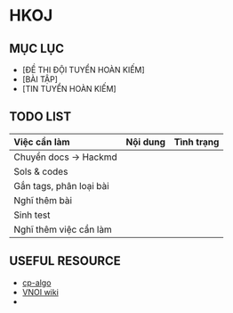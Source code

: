 HKOJ
===

MỤC LỤC
---
- [ĐỀ THI ĐỘI TUYỂN HOÀN KIẾM]
- [BÀI TẬP]
- [TIN TUYỂN HOÀN KIẾM]


TODO LIST
---

| Việc cần làm            | Nội dung | Tình trạng |
|:----------------------- | -------- | ---------- |
| Chuyển docs -> Hackmd   |          |            |
| Sols & codes            |          |            |
| Gắn tags, phân loại bài |          |            |
| Nghĩ thêm bài           |          |            |
| Sinh test               |          |            |
| Nghĩ thêm việc cần làm  |          |            |

USEFUL RESOURCE
---
- [cp-algo](https://cp-algorithms.com/)
- [VNOI wiki](https://vnoi.info/wiki/Home)
- 
